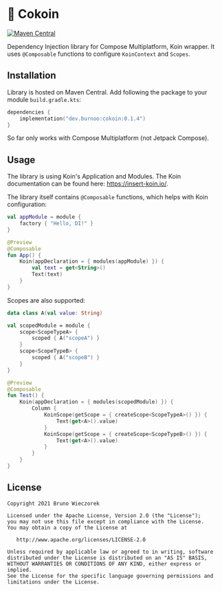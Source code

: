 # 🥥 Cokoin
[![Maven Central](https://img.shields.io/maven-central/v/dev.burnoo/cokoin)](https://search.maven.org/search?q=dev.burnoo.cokoin)

Dependency Injection library for Compose Multiplatform, Koin wrapper.
It uses `@Composable` functions to configure `KoinContext` and `Scopes`.

## Installation
Library is hosted on Maven Central. Add following the package to your module `build.gradle.kts`:
```kotlin
dependencies {
    implementation("dev.burnoo:cokoin:0.1.4")
}
```
So far only works with Compose Multiplatform (not Jetpack Compose).

## Usage
The library is using Koin's Application and Modules. The Koin documentation can be found here: https://insert-koin.io/.

The library itself contains `@Composable` functions, which helps with Koin configuration:
```kotlin
val appModule = module {
    factory { "Hello, DI!" }
}

@Preview
@Composable
fun App() {
    Koin(appDeclaration = { modules(appModule) }) {
        val text = get<String>()
        Text(text)
    }
}
```
Scopes are also supported:
```kotlin
data class A(val value: String)

val scopedModule = module {
    scope<ScopeTypeA> {
        scoped { A("scopeA") }
    }
    scope<ScopeTypeB> {
        scoped { A("scopeB") }
    }
}

@Preview
@Composable
fun Test() {
    Koin(appDeclaration = { modules(scopedModule) }) {
        Column {
            KoinScope(getScope = { createScope<ScopeTypeA>() }) {
                Text(get<A>().value)
            }
            KoinScope(getScope = { createScope<ScopeTypeB>() }) {
                Text(get<A>().value)
            }
        }
    }
}
```
## License
```
Copyright 2021 Bruno Wieczorek

Licensed under the Apache License, Version 2.0 (the "License");
you may not use this file except in compliance with the License.
You may obtain a copy of the License at

   http://www.apache.org/licenses/LICENSE-2.0

Unless required by applicable law or agreed to in writing, software
distributed under the License is distributed on an "AS IS" BASIS,
WITHOUT WARRANTIES OR CONDITIONS OF ANY KIND, either express or implied.
See the License for the specific language governing permissions and
limitations under the License.
```